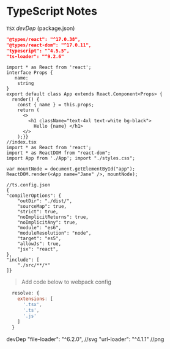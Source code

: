 
# TypeScript Notes

`TSX` _devDep_ (package.json)

```json
"@types/react": "^17.0.38",
"@types/react-dom": "^17.0.11",
"typescript": "^4.5.5",
"ts-loader": "^9.2.6"
```

```tsx //App.tsx
import * as React from 'react';
interface Props {
   name:
    string
}
export default class App extends React.Component<Props> {
  render() {
    const { name } = this.props;
    return (
      <>
        <h1 className="text-4xl text-white bg-black">
          Hello {name} </h1>
      </>
    );}}
//index.tsx
import * as React from 'react';
import * as ReactDOM from "react-dom";
import App from './App'; import "./styles.css";

var mountNode = document.getElementById("app");
ReactDOM.render(<App name="Jane" />, mountNode);

//ts.config.json
{
"compilerOptions": {
    "outDir": "./dist/",
    "sourceMap": true,
    "strict": true,
    "noImplicitReturns": true,
    "noImplicitAny": true,
    "module": "es6",
    "moduleResolution": "node",
    "target": "es5",
    "allowJs": true,
    "jsx": "react",
},
"include": [
    "./src/**/*"
]}
```

> Add code below to webpack config

```js
  resolve: {
    extensions: [
      '.tsx',
      '.ts',
      '.js'
    ]
  }
```

devDep
"file-loader": "^6.2.0", //svg
"url-loader": "^4.1.1" //png
